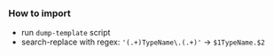 ### How to import

- run `dump-template` script
- search-replace with regex: `'(.+)TypeName\.(.+)'` -> `$1TypeName.$2`
